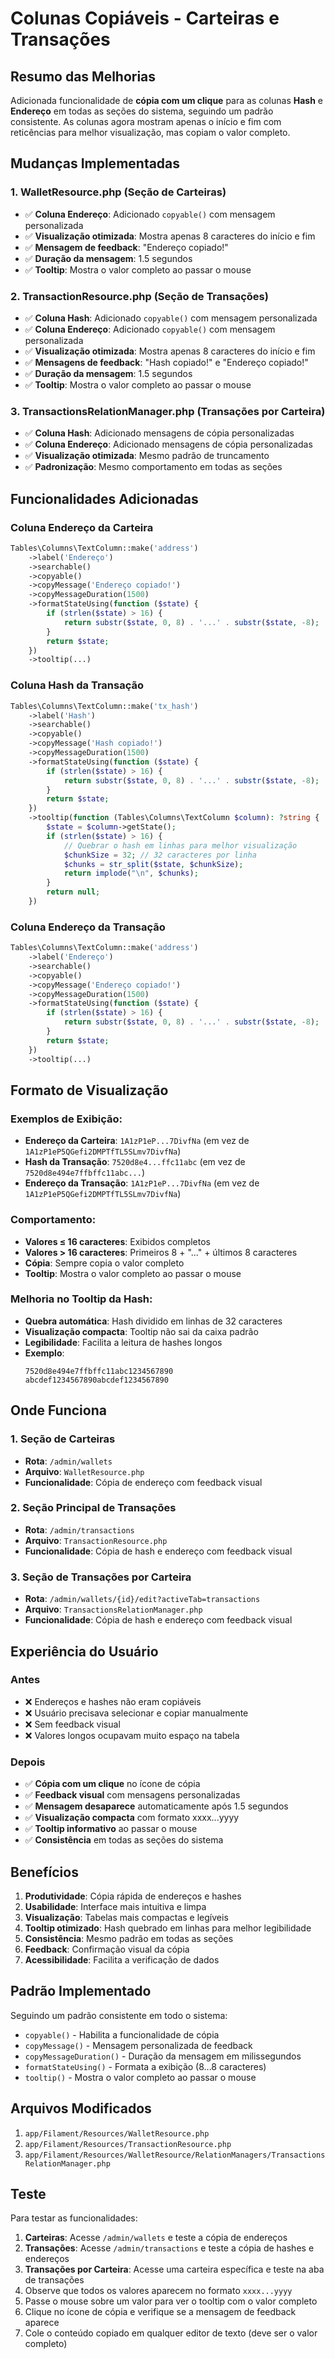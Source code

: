 # Colunas Copiáveis - Carteiras e Transações

## Resumo das Melhorias

Adicionada funcionalidade de **cópia com um clique** para as colunas **Hash** e **Endereço** em todas as seções do sistema, seguindo um padrão consistente. As colunas agora mostram apenas o início e fim com reticências para melhor visualização, mas copiam o valor completo.

## Mudanças Implementadas

### 1. WalletResource.php (Seção de Carteiras)
- ✅ **Coluna Endereço**: Adicionado `copyable()` com mensagem personalizada
- ✅ **Visualização otimizada**: Mostra apenas 8 caracteres do início e fim
- ✅ **Mensagem de feedback**: "Endereço copiado!"
- ✅ **Duração da mensagem**: 1.5 segundos
- ✅ **Tooltip**: Mostra o valor completo ao passar o mouse

### 2. TransactionResource.php (Seção de Transações)
- ✅ **Coluna Hash**: Adicionado `copyable()` com mensagem personalizada
- ✅ **Coluna Endereço**: Adicionado `copyable()` com mensagem personalizada
- ✅ **Visualização otimizada**: Mostra apenas 8 caracteres do início e fim
- ✅ **Mensagens de feedback**: "Hash copiado!" e "Endereço copiado!"
- ✅ **Duração da mensagem**: 1.5 segundos
- ✅ **Tooltip**: Mostra o valor completo ao passar o mouse

### 3. TransactionsRelationManager.php (Transações por Carteira)
- ✅ **Coluna Hash**: Adicionado mensagens de cópia personalizadas
- ✅ **Coluna Endereço**: Adicionado mensagens de cópia personalizadas
- ✅ **Visualização otimizada**: Mesmo padrão de truncamento
- ✅ **Padronização**: Mesmo comportamento em todas as seções

## Funcionalidades Adicionadas

### Coluna Endereço da Carteira
```php
Tables\Columns\TextColumn::make('address')
    ->label('Endereço')
    ->searchable()
    ->copyable()
    ->copyMessage('Endereço copiado!')
    ->copyMessageDuration(1500)
    ->formatStateUsing(function ($state) {
        if (strlen($state) > 16) {
            return substr($state, 0, 8) . '...' . substr($state, -8);
        }
        return $state;
    })
    ->tooltip(...)
```

### Coluna Hash da Transação
```php
Tables\Columns\TextColumn::make('tx_hash')
    ->label('Hash')
    ->searchable()
    ->copyable()
    ->copyMessage('Hash copiado!')
    ->copyMessageDuration(1500)
    ->formatStateUsing(function ($state) {
        if (strlen($state) > 16) {
            return substr($state, 0, 8) . '...' . substr($state, -8);
        }
        return $state;
    })
    ->tooltip(function (Tables\Columns\TextColumn $column): ?string {
        $state = $column->getState();
        if (strlen($state) > 16) {
            // Quebrar o hash em linhas para melhor visualização
            $chunkSize = 32; // 32 caracteres por linha
            $chunks = str_split($state, $chunkSize);
            return implode("\n", $chunks);
        }
        return null;
    })
```

### Coluna Endereço da Transação
```php
Tables\Columns\TextColumn::make('address')
    ->label('Endereço')
    ->searchable()
    ->copyable()
    ->copyMessage('Endereço copiado!')
    ->copyMessageDuration(1500)
    ->formatStateUsing(function ($state) {
        if (strlen($state) > 16) {
            return substr($state, 0, 8) . '...' . substr($state, -8);
        }
        return $state;
    })
    ->tooltip(...)
```

## Formato de Visualização

### Exemplos de Exibição:
- **Endereço da Carteira**: `1A1zP1eP...7DivfNa` (em vez de `1A1zP1eP5QGefi2DMPTfTL5SLmv7DivfNa`)
- **Hash da Transação**: `7520d8e4...ffc11abc` (em vez de `7520d8e494e7ffbffc11abc...`)
- **Endereço da Transação**: `1A1zP1eP...7DivfNa` (em vez de `1A1zP1eP5QGefi2DMPTfTL5SLmv7DivfNa`)

### Comportamento:
- **Valores ≤ 16 caracteres**: Exibidos completos
- **Valores > 16 caracteres**: Primeiros 8 + "..." + últimos 8 caracteres
- **Cópia**: Sempre copia o valor completo
- **Tooltip**: Mostra o valor completo ao passar o mouse

### Melhoria no Tooltip da Hash:
- **Quebra automática**: Hash dividido em linhas de 32 caracteres
- **Visualização compacta**: Tooltip não sai da caixa padrão
- **Legibilidade**: Facilita a leitura de hashes longos
- **Exemplo**: 
  ```
  7520d8e494e7ffbffc11abc1234567890
  abcdef1234567890abcdef1234567890
  ```

## Onde Funciona

### 1. Seção de Carteiras
- **Rota**: `/admin/wallets`
- **Arquivo**: `WalletResource.php`
- **Funcionalidade**: Cópia de endereço com feedback visual

### 2. Seção Principal de Transações
- **Rota**: `/admin/transactions`
- **Arquivo**: `TransactionResource.php`
- **Funcionalidade**: Cópia de hash e endereço com feedback visual

### 3. Seção de Transações por Carteira
- **Rota**: `/admin/wallets/{id}/edit?activeTab=transactions`
- **Arquivo**: `TransactionsRelationManager.php`
- **Funcionalidade**: Cópia de hash e endereço com feedback visual

## Experiência do Usuário

### Antes
- ❌ Endereços e hashes não eram copiáveis
- ❌ Usuário precisava selecionar e copiar manualmente
- ❌ Sem feedback visual
- ❌ Valores longos ocupavam muito espaço na tabela

### Depois
- ✅ **Cópia com um clique** no ícone de cópia
- ✅ **Feedback visual** com mensagens personalizadas
- ✅ **Mensagem desaparece** automaticamente após 1.5 segundos
- ✅ **Visualização compacta** com formato xxxx...yyyy
- ✅ **Tooltip informativo** ao passar o mouse
- ✅ **Consistência** em todas as seções do sistema

## Benefícios

1. **Produtividade**: Cópia rápida de endereços e hashes
2. **Usabilidade**: Interface mais intuitiva e limpa
3. **Visualização**: Tabelas mais compactas e legíveis
4. **Tooltip otimizado**: Hash quebrado em linhas para melhor legibilidade
5. **Consistência**: Mesmo padrão em todas as seções
6. **Feedback**: Confirmação visual da cópia
7. **Acessibilidade**: Facilita a verificação de dados

## Padrão Implementado

Seguindo um padrão consistente em todo o sistema:
- `copyable()` - Habilita a funcionalidade de cópia
- `copyMessage()` - Mensagem personalizada de feedback
- `copyMessageDuration()` - Duração da mensagem em milissegundos
- `formatStateUsing()` - Formata a exibição (8...8 caracteres)
- `tooltip()` - Mostra o valor completo ao passar o mouse

## Arquivos Modificados

1. `app/Filament/Resources/WalletResource.php`
2. `app/Filament/Resources/TransactionResource.php`
3. `app/Filament/Resources/WalletResource/RelationManagers/TransactionsRelationManager.php`

## Teste

Para testar as funcionalidades:
1. **Carteiras**: Acesse `/admin/wallets` e teste a cópia de endereços
2. **Transações**: Acesse `/admin/transactions` e teste a cópia de hashes e endereços
3. **Transações por Carteira**: Acesse uma carteira específica e teste na aba de transações
4. Observe que todos os valores aparecem no formato `xxxx...yyyy`
5. Passe o mouse sobre um valor para ver o tooltip com o valor completo
6. Clique no ícone de cópia e verifique se a mensagem de feedback aparece
7. Cole o conteúdo copiado em qualquer editor de texto (deve ser o valor completo) 